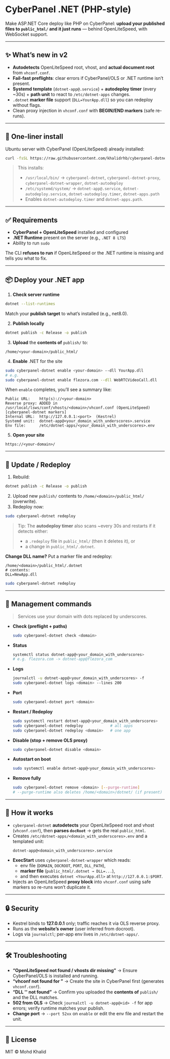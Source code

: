 # CyberPanel .NET (PHP-style)

Make ASP.NET Core deploy like PHP on CyberPanel: **upload your published files to `public_html/` and it just runs** — behind OpenLiteSpeed, with WebSocket support.

---

## ✨ What’s new in v2

- **Autodetects** OpenLiteSpeed root, vhost, and **actual document root** from `vhconf.conf`.
- **Fail-fast preflights**: clear errors if CyberPanel/OLS or .NET runtime isn’t present.
- **Systemd template** (`dotnet-app@.service`) + **autodeploy timer** (every ~30s) + **path unit** to react to `/etc/dotnet-apps` changes.
- `.dotnet` **marker file** support (`DLL=YourApp.dll`) so you can redeploy without flags.
- Clean proxy injection in `vhconf.conf` with **BEGIN/END markers** (safe re-runs).

---

## 🚀 One-liner install

Ubuntu server with CyberPanel (OpenLiteSpeed) already installed:

```bash
curl -fsSL https://raw.githubusercontent.com/khalidrhb/cyberpanel-dotnet/main/install.sh | sudo bash
```

> This installs:
> - `/usr/local/bin/` → `cyberpanel-dotnet`, `cyberpanel-dotnet-proxy`, `cyberpanel-dotnet-wrapper`, `dotnet-autodeploy`
> - `/etc/systemd/system/` → `dotnet-app@.service`, `dotnet-autodeploy.service`, `dotnet-autodeploy.timer`, `dotnet-apps.path`
> - Enables `dotnet-autodeploy.timer` and `dotnet-apps.path`.

---

## ✅ Requirements

- **CyberPanel + OpenLiteSpeed** installed and configured
- **.NET Runtime** present on the server (e.g., `.NET 8 LTS`)
- Ability to run `sudo`

The CLI **refuses to run** if OpenLiteSpeed or the .NET runtime is missing and tells you what to fix.

---

## 📦 Deploy your .NET app

1) **Check server runtime**
```bash
dotnet --list-runtimes
```
Match your **publish target** to what’s installed (e.g., net8.0).

2) **Publish locally**
```bash
dotnet publish -c Release -o publish
```

3) **Upload** the **contents of** `publish/` to:
```
/home/<your-domain>/public_html/
```

4) **Enable** .NET for the site
```bash
sudo cyberpanel-dotnet enable <your-domain> --dll YourApp.dll
# e.g.
sudo cyberpanel-dotnet enable flezora.com --dll WebRTCVideoCall.dll
```

When `enable` completes, you’ll see a summary like:

```
Public URL:    http(s)://<your-domain>
Reverse proxy: ADDED in /usr/local/lsws/conf/vhosts/<domain>/vhconf.conf (OpenLiteSpeed) [cyberpanel-dotnet markers]
Internal URL:  http://127.0.0.1:<port>  (Kestrel)
Systemd unit:  dotnet-app@<your_domain_with_underscores>.service
Env file:      /etc/dotnet-apps/<your_domain_with_underscores>.env
```

5) **Open your site**
```
https://<your-domain>/
```

---

## 🔁 Update / Redeploy

1) Rebuild:
```bash
dotnet publish -c Release -o publish
```
2) Upload new `publish/` contents to `/home/<domain>/public_html/` (overwrite).
3) Redeploy now:
```bash
sudo cyberpanel-dotnet redeploy
```

> Tip: The **autodeploy timer** also scans ~every 30s and restarts if it detects either:
> - a `.redeploy` file in `public_html/` (then it deletes it), or
> - a change in `public_html/.dotnet`.

**Change DLL name?** Put a marker file and redeploy:
```
/home/<domain>/public_html/.dotnet
# contents:
DLL=NewApp.dll
```
```bash
sudo cyberpanel-dotnet redeploy
```

---

## 🧰 Management commands

> Services use your domain with dots replaced by underscores.

- **Check (preflight + paths)**
  ```bash
  sudo cyberpanel-dotnet check <domain>
  ```

- **Status**
  ```bash
  systemctl status dotnet-app@<your_domain_with_underscores>
  # e.g. flezora.com -> dotnet-app@flezora_com
  ```

- **Logs**
  ```bash
  journalctl -u dotnet-app@<your_domain_with_underscores> -f
  sudo cyberpanel-dotnet logs <domain> --lines 200
  ```

- **Port**
  ```bash
  sudo cyberpanel-dotnet port <domain>
  ```

- **Restart / Redeploy**
  ```bash
  sudo systemctl restart dotnet-app@<your_domain_with_underscores>
  sudo cyberpanel-dotnet redeploy            # all apps
  sudo cyberpanel-dotnet redeploy <domain>   # one app
  ```

- **Disable (stop + remove OLS proxy)**
  ```bash
  sudo cyberpanel-dotnet disable <domain>
  ```

- **Autostart on boot**
  ```bash
  sudo systemctl enable dotnet-app@<your_domain_with_underscores>
  ```

- **Remove fully**
  ```bash
  sudo cyberpanel-dotnet remove <domain> [--purge-runtime]
  # --purge-runtime also deletes /home/<domain>/dotnet/ (if present)
  ```

---

## 🧩 How it works

- `cyberpanel-dotnet` **autodetects** your OpenLiteSpeed root and vhost (`vhconf.conf`), then **parses `docRoot`** → gets the real `public_html`.
- Creates `/etc/dotnet-apps/<domain_with_underscores>.env` and a templated unit:
  ```
  dotnet-app@<domain_with_underscores>.service
  ```
- **ExecStart** uses `cyberpanel-dotnet-wrapper` which reads:
  - env file (`DOMAIN`, `DOCROOT`, `PORT`, `DLL_PATH`),
  - **marker file** (`public_html/.dotnet → DLL=...`),
  - and then executes `dotnet <YourApp.dll>` at `http://127.0.0.1:$PORT`.
- Injects an OpenLiteSpeed **proxy block** into `vhconf.conf` using safe markers so re-runs won’t duplicate it.

---

## 🔒 Security

- Kestrel binds to **127.0.0.1** only; traffic reaches it via OLS reverse proxy.
- Runs as the **website’s owner** (user inferred from docroot).
- Logs via `journalctl`; per-app env lives in `/etc/dotnet-apps/`.

---

## 🛠️ Troubleshooting

- **“OpenLiteSpeed not found / vhosts dir missing”** → Ensure CyberPanel/OLS is installed and running.
- **“vhconf not found for <domain>”** → Create the site in CyberPanel first (generates `vhconf.conf`).
- **“DLL '<name>' not found”** → Confirm you uploaded the **contents of** `publish/` and the DLL matches.
- **502 from OLS** → Check `journalctl -u dotnet-app@<id> -f` for app errors; verify runtime matches your publish.
- **Change port** → `--port 52xx` on `enable` or edit the env file and restart the unit.

---

## 📜 License

MIT © Mohd Khalid
